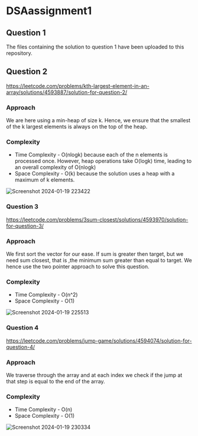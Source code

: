 # DSAassignment1

## Question 1
The files containing the solution to question 1 have been uploaded to this repository.

## Question 2 

https://leetcode.com/problems/kth-largest-element-in-an-array/solutions/4593887/solution-for-question-2/
### Approach
We are here using a min-heap of size k. Hence, we ensure that the smallest of the k largest elements is always on the top of the heap.

### Complexity 
- Time Complexity - O(nlogk) because each of the n elements is processed once. However, heap operations take O(log⁡k) time, leading to an overall complexity of O(nlog⁡k)
- Space Complexity - O(k) because the solution uses a heap with a maximum of k elements.

![Screenshot 2024-01-19 223422](https://github.com/RaashiK16/DSAassignment1/assets/126188705/0f3f051d-2feb-4998-82ee-11446e859237)



### Question 3

https://leetcode.com/problems/3sum-closest/solutions/4593970/solution-for-question-3/
### Approach
We first sort the vector for our ease. If sum is greater then target, but we need sum closest, that is ,the minimum sum greater than equal to target. We hence use the two pointer approach to solve this question.
### Complexity 
- Time Complexity - O(n^2)
- Space Complexity - O(1)

![Screenshot 2024-01-19 225513](https://github.com/RaashiK16/DSAassignment1/assets/126188705/27926eec-8172-4066-8f7f-1ace63515087)



### Question 4

https://leetcode.com/problems/jump-game/solutions/4594074/solution-for-question-4/
### Approach
We traverse through the array and at each index we check if the jump at that step is equal to the end of the array.

### Complexity 
- Time Complexity - O(n)
- Space Complexity - O(1)

![Screenshot 2024-01-19 230334](https://github.com/RaashiK16/DSAassignment1/assets/126188705/e5f111dc-39c2-4b72-b29e-0eaac7951eeb)




